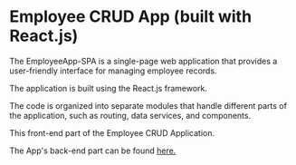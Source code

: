 # Employee CRUD App (built with React.js)

The EmployeeApp-SPA is a single-page web application that provides a user-friendly interface for managing employee records. 

The application is built using the React.js framework. 

The code is organized into separate modules that handle different parts of the application, such as routing, data services, and components. 

This front-end part of the Employee CRUD Application.

The App's back-end part can be found [here.](https://github.com/edzaryan/Employee-CRUD-App-Backend)
